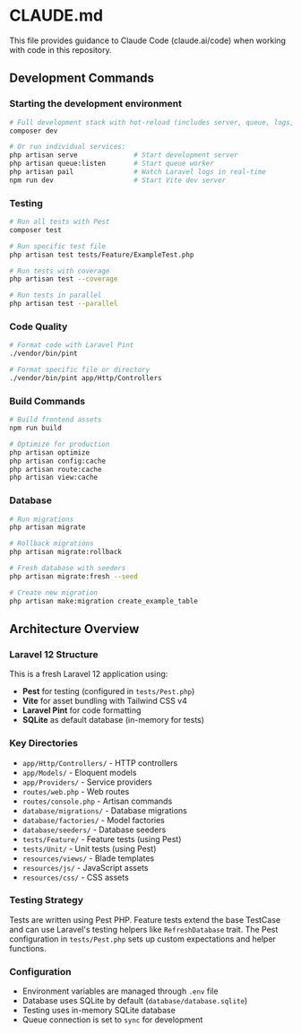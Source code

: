 # CLAUDE.md

This file provides guidance to Claude Code (claude.ai/code) when working with code in this repository.

## Development Commands

### Starting the development environment
```bash
# Full development stack with hot-reload (includes server, queue, logs, and vite)
composer dev

# Or run individual services:
php artisan serve              # Start development server
php artisan queue:listen       # Start queue worker
php artisan pail               # Watch Laravel logs in real-time
npm run dev                    # Start Vite dev server
```

### Testing
```bash
# Run all tests with Pest
composer test

# Run specific test file
php artisan test tests/Feature/ExampleTest.php

# Run tests with coverage
php artisan test --coverage

# Run tests in parallel
php artisan test --parallel
```

### Code Quality
```bash
# Format code with Laravel Pint
./vendor/bin/pint

# Format specific file or directory
./vendor/bin/pint app/Http/Controllers
```

### Build Commands
```bash
# Build frontend assets
npm run build

# Optimize for production
php artisan optimize
php artisan config:cache
php artisan route:cache
php artisan view:cache
```

### Database
```bash
# Run migrations
php artisan migrate

# Rollback migrations
php artisan migrate:rollback

# Fresh database with seeders
php artisan migrate:fresh --seed

# Create new migration
php artisan make:migration create_example_table
```

## Architecture Overview

### Laravel 12 Structure
This is a fresh Laravel 12 application using:
- **Pest** for testing (configured in `tests/Pest.php`)
- **Vite** for asset bundling with Tailwind CSS v4
- **Laravel Pint** for code formatting
- **SQLite** as default database (in-memory for tests)

### Key Directories
- `app/Http/Controllers/` - HTTP controllers
- `app/Models/` - Eloquent models
- `app/Providers/` - Service providers
- `routes/web.php` - Web routes
- `routes/console.php` - Artisan commands
- `database/migrations/` - Database migrations
- `database/factories/` - Model factories
- `database/seeders/` - Database seeders
- `tests/Feature/` - Feature tests (using Pest)
- `tests/Unit/` - Unit tests (using Pest)
- `resources/views/` - Blade templates
- `resources/js/` - JavaScript assets
- `resources/css/` - CSS assets

### Testing Strategy
Tests are written using Pest PHP. Feature tests extend the base TestCase and can use Laravel's testing helpers like `RefreshDatabase` trait. The Pest configuration in `tests/Pest.php` sets up custom expectations and helper functions.

### Configuration
- Environment variables are managed through `.env` file
- Database uses SQLite by default (`database/database.sqlite`)
- Testing uses in-memory SQLite database
- Queue connection is set to `sync` for development